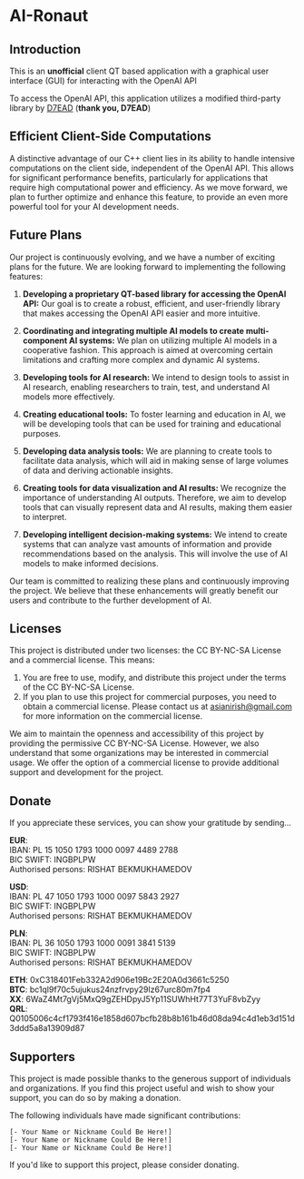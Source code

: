 # AI-Ronaut

## Introduction

This is an **unofficial** client QT based application with a graphical user interface (GUI) for interacting with the OpenAI API

To access the OpenAI API, this application utilizes a modified third-party library by [D7EAD](https://github.com/D7EAD/liboai) (**thank you, D7EAD**)

## Efficient Client-Side Computations

A distinctive advantage of our C++ client lies in its ability to handle intensive computations on the client side, independent of the OpenAI API. This allows for significant performance benefits, particularly for applications that require high computational power and efficiency. As we move forward, we plan to further optimize and enhance this feature, to provide an even more powerful tool for your AI development needs.


## Future Plans

Our project is continuously evolving, and we have a number of exciting plans for the future. We are looking forward to implementing the following features:

1. **Developing a proprietary QT-based library for accessing the OpenAI API:** Our goal is to create a robust, efficient, and user-friendly library that makes accessing the OpenAI API easier and more intuitive.

2. **Coordinating and integrating multiple AI models to create multi-component AI systems:** We plan on utilizing multiple AI models in a cooperative fashion. This approach is aimed at overcoming certain limitations and crafting more complex and dynamic AI systems.

3. **Developing tools for AI research:** We intend to design tools to assist in AI research, enabling researchers to train, test, and understand AI models more effectively.

4. **Creating educational tools:** To foster learning and education in AI, we will be developing tools that can be used for training and educational purposes.

5. **Developing data analysis tools:** We are planning to create tools to facilitate data analysis, which will aid in making sense of large volumes of data and deriving actionable insights.

6. **Creating tools for data visualization and AI results:** We recognize the importance of understanding AI outputs. Therefore, we aim to develop tools that can visually represent data and AI results, making them easier to interpret.

7. **Developing intelligent decision-making systems:** We intend to create systems that can analyze vast amounts of information and provide recommendations based on the analysis. This will involve the use of AI models to make informed decisions.

Our team is committed to realizing these plans and continuously improving the project. We believe that these enhancements will greatly benefit our users and contribute to the further development of AI.


## Licenses

This project is distributed under two licenses: the CC BY-NC-SA License and a commercial license. This means:

1. You are free to use, modify, and distribute this project under the terms of the CC BY-NC-SA License.
2. If you plan to use this project for commercial purposes, you need to obtain a commercial license. Please contact us at asianirish@gmail.com for more information on the commercial license.

We aim to maintain the openness and accessibility of this project by providing the permissive CC BY-NC-SA License. However, we also understand that some organizations may be interested in commercial usage. We offer the option of a commercial license to provide additional support and development for the project.


## Donate

If you appreciate these services, you can show your gratitude by sending...

**EUR**: \
IBAN: PL 15 1050 1793 1000 0097 4489 2788 \
BIC SWIFT: INGBPLPW \
Authorised persons: RISHAT BEKMUKHAMEDOV

**USD**: \
IBAN: PL 47 1050 1793 1000 0097 5843 2927 \
BIC SWIFT: INGBPLPW \
Authorised persons: RISHAT BEKMUKHAMEDOV

**PLN**:  \
IBAN: PL 36 1050 1793 1000 0091 3841 5139 \
BIC SWIFT: INGBPLPW \
Authorised persons: RISHAT BEKMUKHAMEDOV


**ETH**: 0xC318401Feb332A2d906e19Bc2E20A0d3661c5250 \
**BTC**: bc1ql9f70c5ujukus24nzfrvpy29lz67urc80m7fp4 \
**XX**: 6WaZ4Mt7gVj5MxQ9gZEHDpyJ5Yp11SUWhHt77T3YuF8vbZyy \
**QRL**: Q0105006c4cf1793f416e1858d607bcfb28b8b161b46d08da94c4d1eb3d151d3ddd5a8a13909d87


## Supporters

This project is made possible thanks to the generous support of individuals and organizations. If you find this project useful and wish to show your support, you can do so by making a donation.

The following individuals have made significant contributions:

    [- Your Name or Nickname Could Be Here!]
    [- Your Name or Nickname Could Be Here!]
    [- Your Name or Nickname Could Be Here!]

If you'd like to support this project, please consider donating.
